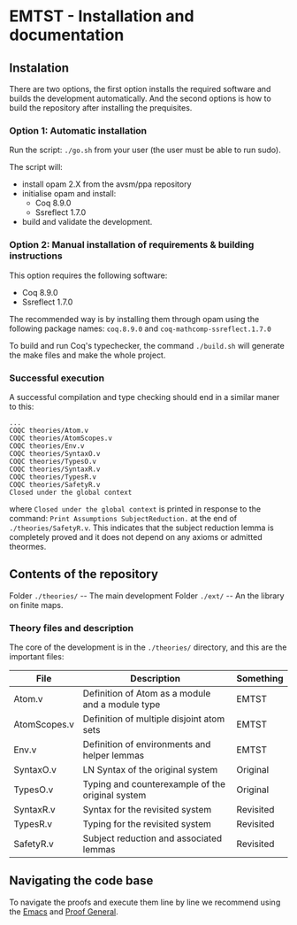 # EMTST - Installation and documentation

## Instalation

There are two options, the first option installs the required software and
builds the development automatically. And the second options is how to build the
repository after installing the prequisites.

### Option 1: Automatic installation

Run the script: ```./go.sh``` from your user (the user must be able to run
sudo).

The script will:
- install opam 2.X from the avsm/ppa repository
- initialise opam and install:
  + Coq 8.9.0
  + Ssreflect 1.7.0
- build and validate the development.

### Option 2: Manual installation of requirements & building instructions

This option requires the following software:
- Coq 8.9.0
- Ssreflect 1.7.0

The recommended way is by installing them through opam using the following
package names: ```coq.8.9.0``` and ```coq-mathcomp-ssreflect.1.7.0```

To build and run Coq's typechecker, the command ```./build.sh``` will generate
the make files and make the whole project.

### Successful execution

A successful compilation and type checking should end in a similar maner to this:
``` 
...
COQC theories/Atom.v
COQC theories/AtomScopes.v
COQC theories/Env.v
COQC theories/SyntaxO.v
COQC theories/TypesO.v
COQC theories/SyntaxR.v
COQC theories/TypesR.v
COQC theories/SafetyR.v
Closed under the global context
```

where ```Closed under the global context``` is printed in response to the
command: ```Print Assumptions SubjectReduction.``` at the end of
```./theories/SafetyR.v```. This indicates that the subject reduction lemma is completely proved and it does not depend on any axioms or admitted theormes.

## Contents of the repository

Folder ```./theories/``` -- The main development
Folder ```./ext/``` -- An the library on finite maps.

### Theory files and description

The core of the development is in the ```./theories/``` directory, and
this are the important files:

| File         |  Description                                     |  Something   |
|--------------|--------------------------------------------------|------------- |
| Atom.v       | Definition of Atom as a module and a module type |    EMTST     |
| AtomScopes.v | Definition of multiple disjoint atom sets        |    EMTST     |
| Env.v        | Definition of environments and helper lemmas     |    EMTST     |
| SyntaxO.v    | LN Syntax of the original system                 |   Original   |
| TypesO.v     | Typing and counterexample of the original system |   Original   |
| SyntaxR.v    | Syntax for the revisited system                  |   Revisited  |
| TypesR.v     | Typing for the revisited system                  |   Revisited  |
| SafetyR.v    | Subject reduction and associated lemmas          |   Revisited  |

## Navigating the code base

To navigate the proofs and execute them line by line we recommend using the
[Emacs](https://www.gnu.org/software/emacs/) and [Proof
General](https://proofgeneral.github.io/).
